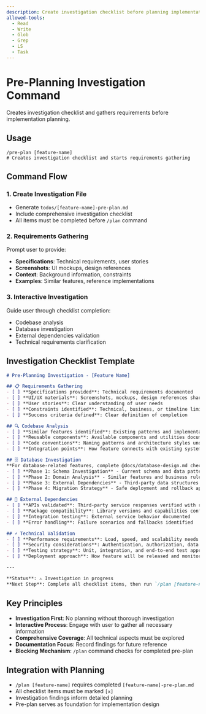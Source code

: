 ```yaml
---
description: Create investigation checklist before planning implementation
allowed-tools:
  - Read
  - Write
  - Glob
  - Grep
  - LS
  - Task
---
```


# Pre-Planning Investigation Command

Creates investigation checklist and gathers requirements before implementation planning.

## Usage

```
/pre-plan [feature-name]
# Creates investigation checklist and starts requirements gathering
```

## Command Flow

### 1. Create Investigation File
- Generate `todos/[feature-name]-pre-plan.md`
- Include comprehensive investigation checklist
- All items must be completed before `/plan` command

### 2. Requirements Gathering
Prompt user to provide:
- **Specifications**: Technical requirements, user stories
- **Screenshots**: UI mockups, design references
- **Context**: Background information, constraints
- **Examples**: Similar features, reference implementations

### 3. Interactive Investigation
Guide user through checklist completion:
- Codebase analysis
- Database investigation
- External dependencies validation
- Technical requirements clarification

## Investigation Checklist Template

```markdown
# Pre-Planning Investigation - [Feature Name]

## 📋 Requirements Gathering
- [ ] **Specifications provided**: Technical requirements documented
- [ ] **UI/UX materials**: Screenshots, mockups, design references shared
- [ ] **User stories**: Clear understanding of user needs
- [ ] **Constraints identified**: Technical, business, or timeline limitations
- [ ] **Success criteria defined**: Clear definition of completion

## 🔍 Codebase Analysis  
- [ ] **Similar features identified**: Existing patterns and implementations found
- [ ] **Reusable components**: Available components and utilities documented
- [ ] **Code conventions**: Naming patterns and architecture styles understood
- [ ] **Integration points**: How feature connects with existing system

## 🗄️ Database Investigation
**For database-related features, complete @docs/database-design.md checklist:**
- [ ] **Phase 1: Schema Investigation** - Current schema and data patterns understood
- [ ] **Phase 2: Domain Analysis** - Similar features and business rules analyzed
- [ ] **Phase 3: External Dependencies** - Third-party data structures verified
- [ ] **Phase 4: Migration Strategy** - Safe deployment and rollback approach planned

## 🔗 External Dependencies
- [ ] **APIs validated**: Third-party service responses verified with real data
- [ ] **Package compatibility**: Library versions and capabilities confirmed
- [ ] **Integration testing**: External service behavior documented
- [ ] **Error handling**: Failure scenarios and fallbacks identified

## ⚡ Technical Validation
- [ ] **Performance requirements**: Load, speed, and scalability needs defined
- [ ] **Security considerations**: Authentication, authorization, data protection
- [ ] **Testing strategy**: Unit, integration, and end-to-end test approach
- [ ] **Deployment approach**: How feature will be released and monitored

---

**Status**: ⚠️ Investigation in progress
**Next Step**: Complete all checklist items, then run `/plan [feature-name]`
```

## Key Principles

- **Investigation First**: No planning without thorough investigation
- **Interactive Process**: Engage with user to gather all necessary information
- **Comprehensive Coverage**: All technical aspects must be explored
- **Documentation Focus**: Record findings for future reference
- **Blocking Mechanism**: `/plan` command checks for completed pre-plan

## Integration with Planning

- `/plan [feature-name]` requires completed `[feature-name]-pre-plan.md`
- All checklist items must be marked `[x]` 
- Investigation findings inform detailed planning
- Pre-plan serves as foundation for implementation design